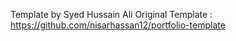 Template by Syed Hussain Ali 
Original Template : https://github.com/nisarhassan12/portfolio-template
